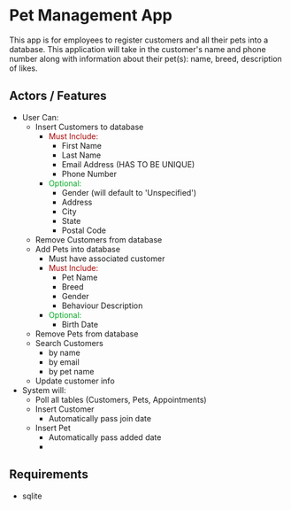 # Pet Management App
This app is for employees to register customers and all their pets into a database. This application will take in the customer's name and phone number along with information about their pet(s): name, breed, description of likes.

## Actors / Features

- User Can:
  - Insert Customers to database
      - <span style="color: #ad0606">Must Include:</span>
        - First Name
        - Last Name
        - Email Address (HAS TO BE UNIQUE)
        - Phone Number
      - <span style="color: #06ad25">Optional:</span>
        - Gender (will default to 'Unspecified')
        - Address
        - City
        - State
        - Postal Code
  - Remove Customers from database
  - Add Pets into database
     - Must have associated customer
     - <span style="color: #ad0606">Must Include:</span>
       - Pet Name
       - Breed
       - Gender
       - Behaviour Description
     - <span style="color: #06ad25">Optional:</span>
       - Birth Date
  - Remove Pets from database
  - Search Customers
    - by name
    - by email
    - by pet name
  - Update customer info
- System will:
  - Poll all tables (Customers, Pets, Appointments)
  - Insert Customer
    - Automatically pass join date
  - Insert Pet
    - Automatically pass added date
    - 

## Requirements
- sqlite
